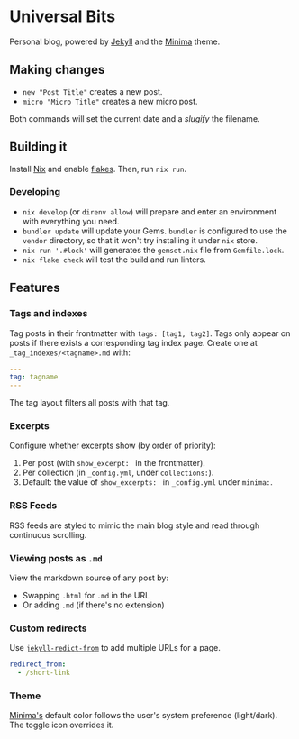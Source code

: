 # Universal Bits

Personal blog, powered by [Jekyll][0] and the [Minima][4] theme.

## Making changes

- `new "Post Title"` creates a new post.
- `micro "Micro Title"` creates a new micro post.

Both commands will set the current date and a _slugify_ the filename.

## Building it

Install [Nix][1] and enable [flakes][2]. Then, run `nix run`. 

### Developing

- `nix develop` (or `direnv allow`) will prepare and enter an environment with
  everything you need.
- `bundler update` will update your Gems. `bundler` is configured to use the
  `vendor` directory, so that it won't try installing it under `nix` store.
- `nix run '.#lock'` will generates the `gemset.nix` file from `Gemfile.lock`.
- `nix flake check` will test the build and run linters.

## Features

### Tags and indexes

Tag posts in their frontmatter with `tags: [tag1, tag2]`. Tags only appear on
posts if there exists a corresponding tag index page. Create one at
`_tag_indexes/<tagname>.md` with:

```yaml
---
tag: tagname
---
```

The tag layout filters all posts with that tag.

### Excerpts

Configure whether excerpts show (by order of priority):

1. Per post (with `show_excerpt: ` in the frontmatter).
1. Per collection (in `_config.yml`, under `collections:`).
1. Default: the value of `show_excerpts: ` in `_config.yml` under `minima:`.

### RSS Feeds

RSS feeds are styled to mimic the main blog style and read through continuous
scrolling.

### Viewing posts as `.md`

View the markdown source of any post by:

- Swapping `.html` for `.md` in the URL
- Or adding `.md` (if there's no extension)

### Custom redirects

Use [`jekyll-redict-from`][3] to add multiple URLs for a page.

```yaml
redirect_from:
  - /short-link
```

### Theme

[Minima's][4] default color follows the user's system preference (light/dark).
The toggle icon overrides it.

[0]: https://jekyllrb.com
[1]: https://nixos.org
[2]: https://nixos.wiki/wiki/Flakes
[3]: https://github.com/jekyll/jekyll-redirect-from
[4]: https://github.com/jekyll/minima
